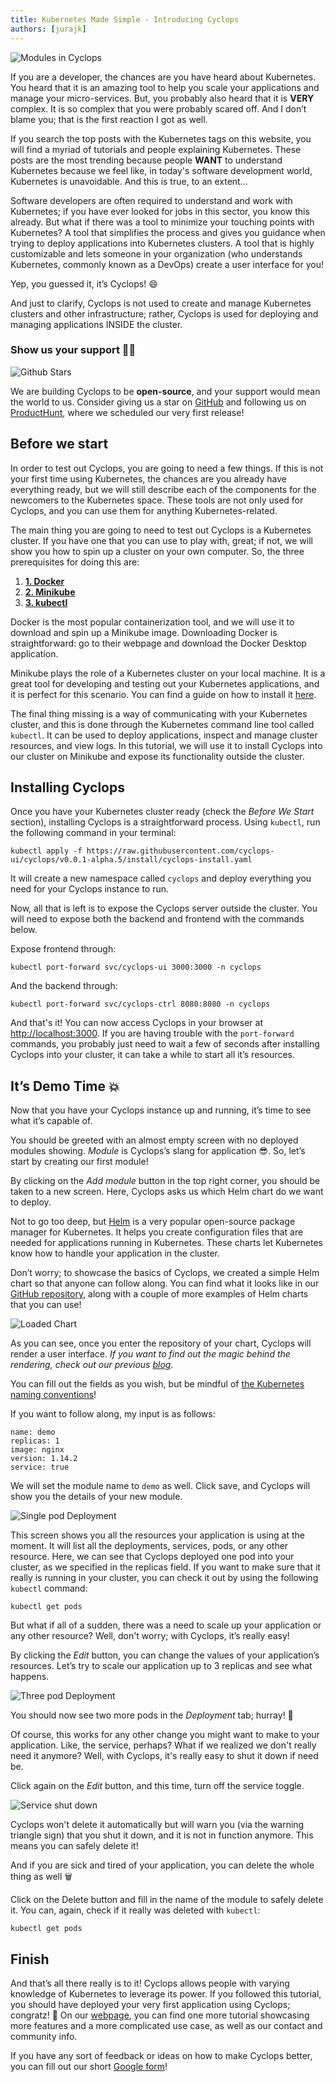 ```yaml
---
title: Kubernetes Made Simple - Introducing Cyclops
authors: [jurajk]
---
```


![Modules in Cyclops](../../static/img/2024-1-3-cyclops-overview/cyclops_overview_1.png)

If you are a developer, the chances are you have heard about Kubernetes. You heard that it is an amazing tool to help 
you scale your applications and manage your micro-services. But, you probably also heard that it is **VERY** complex. 
It is so complex that you were probably scared off. And I don’t blame you; that is the first reaction I got as well.

If you search the top posts with the Kubernetes tags on this website, you will find a myriad of tutorials and people 
explaining Kubernetes. These posts are the most trending because people **WANT** to understand Kubernetes because we 
feel like, in today's software development world, Kubernetes is unavoidable. And this is true, to an extent…

Software developers are often required to understand and work with Kubernetes; if you have ever looked for jobs in this 
sector, you know this already. But what if there was a tool to minimize your touching points with Kubernetes? A tool 
that simplifies the process and gives you guidance when trying to deploy applications into Kubernetes clusters. A tool 
that is highly customizable and lets someone in your organization (who understands Kubernetes, commonly known as a 
DevOps) create a user interface for you!

Yep, you guessed it, it’s Cyclops! 😄

And just to clarify, Cyclops is not used to create and manage Kubernetes clusters and other infrastructure; rather, 
Cyclops is used for deploying and managing applications INSIDE the cluster.

### Show us your support 🙏🏻
![Github Stars](../../static/img/2023-12-18-k8s-cluster-components/github_stars.gif)

We are building Cyclops to be **open-source**, and your support would mean the world to us. Consider giving us a star 
on [GitHub](https://github.com/cyclops-ui/cyclops) and following us on [ProductHunt](https://www.producthunt.com/products/cyclops), where we scheduled our very 
first release!

## Before we start

In order to test out Cyclops, you are going to need a few things. If this is not your first time using Kubernetes, the 
chances are you already have everything ready, but we will still describe each of the components for the newcomers to 
the Kubernetes space. These tools are not only used for Cyclops, and you can use them for anything Kubernetes-related.

The main thing you are going to need to test out Cyclops is a Kubernetes cluster. If you have one that you can use to 
play with, great; if not, we will show you how to spin up a cluster on your own computer. So, the three prerequisites 
for doing this are:

1. [**1. Docker**](https://www.docker.com/products/docker-desktop/)
2. [**2. Minikube**](https://minikube.sigs.k8s.io/docs/)
3. [**3. kubectl**](https://kubernetes.io/docs/tasks/tools/)

Docker is the most popular containerization tool, and we will use it to download and spin up a Minikube image. 
Downloading Docker is straightforward: go to their webpage and download the Docker Desktop application.

Minikube plays the role of a Kubernetes cluster on your local machine. It is a great tool for developing and 
testing out your Kubernetes applications, and it is perfect for this scenario. You can find a guide on how to install 
it [here](https://minikube.sigs.k8s.io/docs/start/).

The final thing missing is a way of communicating with your Kubernetes cluster, and this is done through the Kubernetes 
command line tool called `kubectl`. It can be used to deploy applications, inspect and manage cluster resources, and 
view logs. In this tutorial, we will use it to install Cyclops into our cluster on Minikube and expose its 
functionality outside the cluster.

## Installing Cyclops

Once you have your Kubernetes cluster ready (check the *Before We Start* section), installing Cyclops is a 
straightforward process. Using `kubectl`, run the following command in your terminal:

```
kubectl apply -f https://raw.githubusercontent.com/cyclops-ui/cyclops/v0.0.1-alpha.5/install/cyclops-install.yaml
```

It will create a new namespace called `cyclops` and deploy everything you need for your Cyclops instance to run.

Now, all that is left is to expose the Cyclops server outside the cluster. You will need to expose both the backend and 
frontend with the commands below.

Expose frontend through:

```
kubectl port-forward svc/cyclops-ui 3000:3000 -n cyclops
```

And the backend through:

```
kubectl port-forward svc/cyclops-ctrl 8080:8080 -n cyclops
```

And that's it! You can now access Cyclops in your browser at [http://localhost:3000](http://localhost:3000/).
If you are having trouble with the `port-forward` commands, you probably just need to wait a few of seconds after 
installing Cyclops into your cluster, it can take a while to start all it’s resources.

## It’s Demo Time 💥

Now that you have your Cyclops instance up and running, it’s time to see what it’s capable of.

You should be greeted with an almost empty screen with no deployed modules showing. *Module* is Cyclops’s slang for 
application 😎. So, let’s start by creating our first module!

By clicking on the *Add module* button in the top right corner, you should be taken to a new screen. Here, Cyclops asks 
us which Helm chart do we want to deploy.

Not to go too deep, but [Helm](https://helm.sh/) is a very popular open-source package manager for Kubernetes. It helps 
you create configuration files that are needed for applications running in Kubernetes. These charts let Kubernetes know 
how to handle your application in the cluster.

Don’t worry; to showcase the basics of Cyclops, we created a simple Helm chart so that anyone can follow along. You can 
find what it looks like in our [GitHub repository](https://github.com/cyclops-ui/templates/tree/main/demo), along with 
a couple of more examples of Helm charts that you can use!

![Loaded Chart](../../static/img/2024-1-3-cyclops-overview/cyclops_overview_2.png)

As you can see, once you enter the repository of your chart, Cyclops will render a user interface.  *If you want to 
find out the magic behind the rendering, check out our previous 
[blog](https://dev.to/cyclops-ui/how-cyclops-utilizes-json-schema-to-deliver-dynamical-ui-49e).*

You can fill out the fields as you wish, but be mindful of 
[the Kubernetes naming conventions](https://kubernetes.io/docs/concepts/overview/working-with-objects/names/)!

If you want to follow along, my input is as follows:

```
name: demo
replicas: 1
image: nginx
version: 1.14.2
service: true
```

We will set the module name to `demo` as well. Click save, and Cyclops will show you the details of your new module.

![Single pod Deployment](../../static/img/2024-1-3-cyclops-overview/cyclops_overview_3.png)

This screen shows you all the resources your application is using at the moment. It will list all the deployments, 
services, pods, or any other resource. Here, we can see that Cyclops deployed one pod into your cluster, as we specified 
in the replicas field. If you want to make sure that it really is running in your cluster, you can check it out by using 
the following `kubectl` command:

```
kubectl get pods
```

But what if all of a sudden, there was a need to scale up your application or any other resource? Well, don't worry; 
with Cyclops, it’s really easy!

By clicking the *Edit* button, you can change the values of your application’s resources. Let’s try to scale our 
application up to 3 replicas and see what happens.

![Three pod Deployment](../../static/img/2024-1-3-cyclops-overview/cyclops_overview_4.png)

You should now see two more pods in the *Deployment* tab; hurray! 🎉

Of course, this works for any other change you might want to make to your application. Like, the service, perhaps? What 
if we realized we don't really need it anymore? Well, with Cyclops, it's really easy to shut it down if need be.

Click again on the *Edit* button, and this time, turn off the service toggle.

![Service shut down](../../static/img/2024-1-3-cyclops-overview/cyclops_overview_5.png)

Cyclops won't delete it automatically but will warn you (via the warning triangle sign) that you shut it down, and it is 
not in function anymore. This means you can safely delete it!

And if you are sick and tired of your application, you can delete the whole thing as well 🗑️

Click on the Delete button and fill in the name of the module to safely delete it. You can, again, check if it really 
was deleted with `kubectl`:

```
kubectl get pods
```

## Finish

And that’s all there really is to it! Cyclops allows people with varying knowledge of Kubernetes to leverage its power. 
If you followed this tutorial, you should have deployed your very first application using Cyclops; congratz! 🎉 On our 
[webpage](https://cyclops-ui.com/), you can find one more tutorial showcasing more features and a more complicated use 
case, as well as our contact and community info.

If you have any sort of feedback or ideas on how to make Cyclops better, you can fill out our short 
[Google form](https://forms.gle/jrwcBHRtpwmK91v47)!
